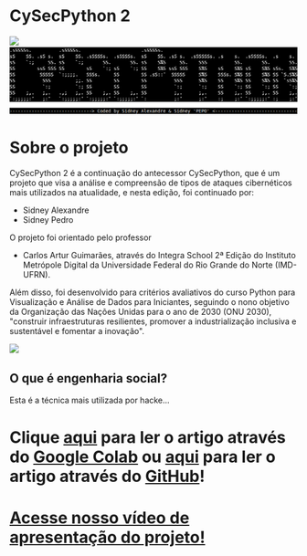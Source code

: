 # **CySecPython 2**
<img src="https://raw.githubusercontent.com/sidneypepo/cysecpython2/main/files/intro.gif" width="650"/>

<img src="https://github.com/sidneypepo/cysecpython2/raw/main/files/logo.png"/>

# **Sobre o projeto**

CySecPython 2 é a continuação do antecessor CySecPython, que é um projeto que visa a análise e compreensão de tipos de ataques cibernéticos mais utilizados na atualidade, e nesta edição, foi continuado por: 
*   Sidney Alexandre
*   Sidney Pedro

O projeto foi orientado pelo professor 
*   Carlos Artur Guimarães, através do Integra School 2ª Edição do Instituto Metrópole Digital da Universidade Federal do Rio Grande do Norte (IMD-UFRN). 

Além disso, foi desenvolvido para critérios avaliativos do curso Python para Visualização e Análise de Dados para Iniciantes, seguindo o nono objetivo da Organização das Nações Unidas para o ano de 2030 (ONU 2030), "construir infraestruturas resilientes, promover a industrialização inclusiva e sustentável e fomentar a inovação". 

<img src="https://hongkong.imd.ufrn.br/filemanagerportal/source/2020/Integra_School.png" width="600"/>

## O que é engenharia social?
Esta é a técnica mais utilizada por hacke...

# Clique [aqui](https://colab.research.google.com/drive/1OG4o3wMfaVZWppO8IRUDRZ3LxPyRIAoe?usp=sharing) para ler o artigo através do [Google Colab](https://colab.research.google.com/drive/1OG4o3wMfaVZWppO8IRUDRZ3LxPyRIAoe?usp=sharing) ou [aqui](https://github.com/sidneypepo/cysecpython/blob/master/cysecpython.ipynb) para ler o artigo através do [GitHub](https://github.com/sidneypepo/cysecpython/blob/master/cysecpython.ipynb)!
# [Acesse nosso vídeo de apresentação do projeto!](https://youtube.com/watch?v=bKj17RG62HQ)
